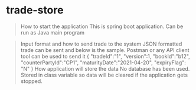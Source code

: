 # trade-store

> How to start the application
 This is spring boot application. Can be run as Java main program
 
> Input format and how to send trade to the system
  JSON formatted trade can be sent and below is the sample. Postman or any API client tool can be used to send it
  {
    "tradeId":"1",
    "version":1,
    "bookId":"b12",
    "counterPartyId":"CP1",
    "maturityDate":"2021-04-20",
    "expiryFlag": "N"
}
>How application will store the data
 No database has been used. Stored in class variable so data will be cleared if the application gets stopped.

